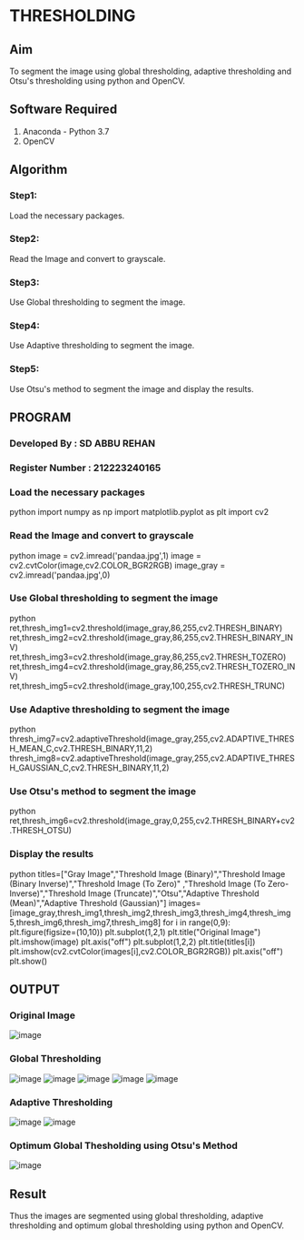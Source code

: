# THRESHOLDING
## Aim
To segment the image using global thresholding, adaptive thresholding and Otsu's thresholding using python and OpenCV.

## Software Required
1. Anaconda - Python 3.7
2. OpenCV

## Algorithm

### Step1:
Load the necessary packages.

### Step2:
Read the Image and convert to grayscale.

### Step3:
Use Global thresholding to segment the image.

### Step4:
Use Adaptive thresholding to segment the image.

### Step5:
Use Otsu's method to segment the image and display the results.

## PROGRAM
### Developed By : SD ABBU REHAN
### Register Number : 212223240165


### Load the necessary packages
python
import numpy as np
import matplotlib.pyplot as plt
import cv2

### Read the Image and convert to grayscale
python
image = cv2.imread('pandaa.jpg',1)
image = cv2.cvtColor(image,cv2.COLOR_BGR2RGB)
image_gray = cv2.imread('pandaa.jpg',0)

### Use Global thresholding to segment the image
python
ret,thresh_img1=cv2.threshold(image_gray,86,255,cv2.THRESH_BINARY)
ret,thresh_img2=cv2.threshold(image_gray,86,255,cv2.THRESH_BINARY_INV)
ret,thresh_img3=cv2.threshold(image_gray,86,255,cv2.THRESH_TOZERO)
ret,thresh_img4=cv2.threshold(image_gray,86,255,cv2.THRESH_TOZERO_INV)
ret,thresh_img5=cv2.threshold(image_gray,100,255,cv2.THRESH_TRUNC)

### Use Adaptive thresholding to segment the image
python
thresh_img7=cv2.adaptiveThreshold(image_gray,255,cv2.ADAPTIVE_THRESH_MEAN_C,cv2.THRESH_BINARY,11,2)
thresh_img8=cv2.adaptiveThreshold(image_gray,255,cv2.ADAPTIVE_THRESH_GAUSSIAN_C,cv2.THRESH_BINARY,11,2)

### Use Otsu's method to segment the image 
python
ret,thresh_img6=cv2.threshold(image_gray,0,255,cv2.THRESH_BINARY+cv2.THRESH_OTSU)

### Display the results
python
titles=["Gray Image","Threshold Image (Binary)","Threshold Image (Binary Inverse)","Threshold Image (To Zero)"
       ,"Threshold Image (To Zero-Inverse)","Threshold Image (Truncate)","Otsu","Adaptive Threshold (Mean)","Adaptive Threshold (Gaussian)"]
images=[image_gray,thresh_img1,thresh_img2,thresh_img3,thresh_img4,thresh_img5,thresh_img6,thresh_img7,thresh_img8]
for i in range(0,9):
    plt.figure(figsize=(10,10))
    plt.subplot(1,2,1)
    plt.title("Original Image")
    plt.imshow(image)
    plt.axis("off")
    plt.subplot(1,2,2)
    plt.title(titles[i])
    plt.imshow(cv2.cvtColor(images[i],cv2.COLOR_BGR2RGB))
    plt.axis("off")
    plt.show()

## OUTPUT

### Original Image
![image](https://github.com/Abburehan/THRESHOLDING-/assets/138849336/009e880c-ab2a-44b4-93e5-7ad3e3af2b6d)

### Global Thresholding
![image](https://github.com/Abburehan/THRESHOLDING-/assets/138849336/b5eaa350-fa5c-4740-ad6c-3671cfd70feb)
![image](https://github.com/Abburehan/THRESHOLDING-/assets/138849336/5922edf8-f313-4178-b0f8-167ffae61f22)
![image](https://github.com/Abburehan/THRESHOLDING-/assets/138849336/7d08afab-6690-4d57-91f2-d4a6acad9ed3)
![image](https://github.com/Abburehan/THRESHOLDING-/assets/138849336/1090f843-04c5-438b-ae32-3f2205b305fc)
![image](https://github.com/Abburehan/THRESHOLDING-/assets/138849336/0e3bc534-c08f-4d46-849a-6a7913044851)


### Adaptive Thresholding
![image](https://github.com/Abburehan/THRESHOLDING-/assets/138849336/d3469580-fe9a-4852-b3c2-fc30c1d23756)
![image](https://github.com/Abburehan/THRESHOLDING-/assets/138849336/a73b2fcc-55bd-4b10-84f2-402bd05d0770)



### Optimum Global Thesholding using Otsu's Method
![image](https://github.com/Abburehan/THRESHOLDING-/assets/138849336/446564d1-e41c-4f4c-9f8c-2a654fe7ec99)


## Result
Thus the images are segmented using global thresholding, adaptive thresholding and optimum global thresholding using python and OpenCV.
